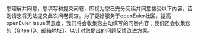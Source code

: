 您理解并同意，您填写和提交问卷，即视为您已充分阅读并同意接受以下内容，否则请您将无法提交此次问卷调查。为了更好服务于openEuler社区，提高openEuler Issue满意度，我们将会收集您主动填写的问卷内容；我们还会收集您的【Gitee ID、邮箱地址】，以针对您提出的问题反馈改进方案。
